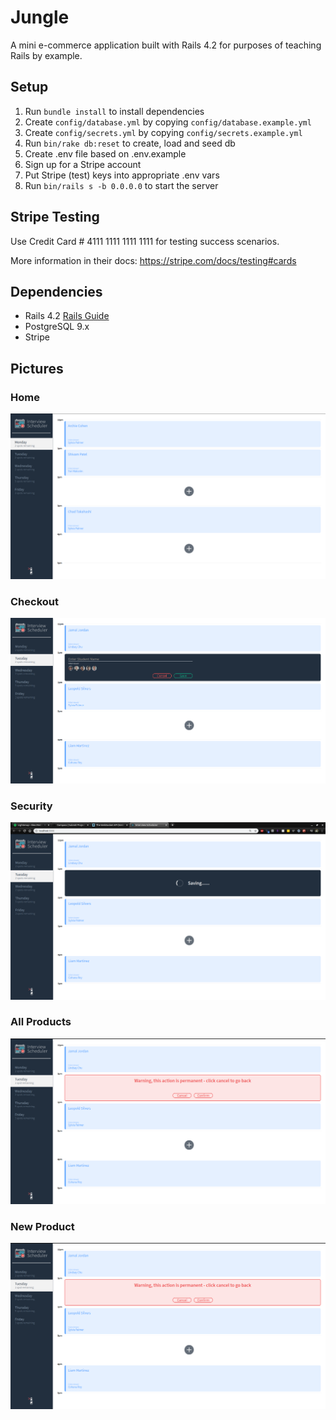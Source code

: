 # Jungle

A mini e-commerce application built with Rails 4.2 for purposes of teaching Rails by example.


## Setup

1. Run `bundle install` to install dependencies
2. Create `config/database.yml` by copying `config/database.example.yml`
3. Create `config/secrets.yml` by copying `config/secrets.example.yml`
4. Run `bin/rake db:reset` to create, load and seed db
5. Create .env file based on .env.example
6. Sign up for a Stripe account
7. Put Stripe (test) keys into appropriate .env vars
8. Run `bin/rails s -b 0.0.0.0` to start the server

## Stripe Testing

Use Credit Card # 4111 1111 1111 1111 for testing success scenarios.

More information in their docs: <https://stripe.com/docs/testing#cards>

## Dependencies

* Rails 4.2 [Rails Guide](http://guides.rubyonrails.org/v4.2/)
* PostgreSQL 9.x
* Stripe



## Pictures

### Home
!["Jungle Home Image"](https://github.com/DrPaddle/scheduler/blob/master/docs/Scheduler-Base.png?raw=true)

### Checkout
!["Jungle Checkout Image"](https://github.com/DrPaddle/scheduler/blob/master/docs/scheduler-adding.png?raw=true)

### Security
!["Jungle Security Image"](https://github.com/DrPaddle/scheduler/blob/master/docs/scheduler-saving.png?raw=true)

### All Products
!["Jungle All Products Image"](https://github.com/DrPaddle/scheduler/blob/master/docs/scheduler-warning.png?raw=true)

### New Product
!["Jungle New Product Image"](https://github.com/DrPaddle/scheduler/blob/master/docs/scheduler-warning.png?raw=true)